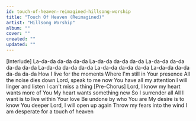 ```yaml
---
id: touch-of-heaven-reimagined-hillsong-worship
title: "Touch Of Heaven (Reimagined)"
artist: "Hillsong Worship"
album: ""
cover: ""
created: ""
updated: ""
---
```


[Interlude]
La-da-da da-da da-da
La-da-da da-da da-da
La-da-da da-da da-da da-da
La-da-da da-da da-da
La-da-da da-da da-da
La-da-da da-da da-da da-da
How I live for the moments
Where I'm still in Your presence
All the noise dies down
Lord, speak to me now
You have all my attention
I will linger and listen
I can't miss a thing
[Pre-Chorus]
Lord, I know my heart wants more of You
My heart wants something new
So I surrender all
All I want is to live within Your love
Be undone by who You are
My desire is to know You deeper
Lord, I will open up again
Throw my fears into the wind
I am desperate for a touch of heaven